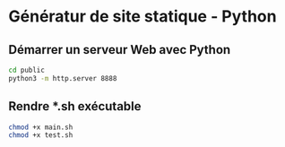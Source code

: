 # Génératur de site statique - Python

## Démarrer un serveur Web avec Python

```bash
cd public
python3 -m http.server 8888
```

## Rendre *.sh exécutable

```bash
chmod +x main.sh
chmod +x test.sh
```
